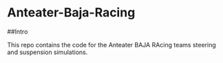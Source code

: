 # Anteater-Baja-Racing

##Intro

This repo contains the code for the Anteater BAJA RAcing teams steering and suspension simulations.
